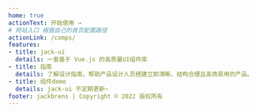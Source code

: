 ```yaml
---
home: true
actionText: 开始使用 →
# 网站入口 根据自己的首页配置路径
actionLink: /comps/
features:
- title: jack-ui
  details: 一套基于 Vue.js 的高质量UI组件库
- title: 指南
  details: 了解设计指南，帮助产品设计人员搭建立即清晰、结构合理且高效易用的产品。
- title: 组件demo
  details: jack-ui 不定期更新~
footer: jackbrens | Copyright © 2022 版权所有
---
```

<div></div>

